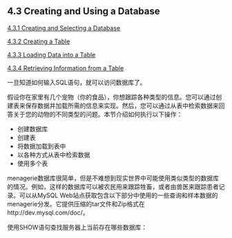 ## 4.3 Creating and Using a Database

[4.3.1 Creating and Selecting a Database](https://dev.mysql.com/doc/refman/5.7/en/creating-database.html)

[4.3.2 Creating a Table](https://dev.mysql.com/doc/refman/5.7/en/creating-tables.html)

[4.3.3 Loading Data into a Table](https://dev.mysql.com/doc/refman/5.7/en/loading-tables.html)

[4.3.4 Retrieving Information from a Table](https://dev.mysql.com/doc/refman/5.7/en/retrieving-data.html)

一旦知道如何输入SQL语句，就可以访问数据库了。

假设你在家里有几个宠物（你的食品），你想跟踪各种类型的信息。您可以通过创建表来保存数据并加载所需的信息来实现。然后，您可以通过从表中检索数据来回答关于您的动物的不同类型的问题。本节介绍如何执行以下操作：

* 创建数据库
* 创建表
* 将数据加载到表中
* 以各种方式从表中检索数据
* 使用多个表

menagerie数据库很简单，但是不难想到现实世界中可能使用类似类型的数据库的情况。例如，这样的数据库可以被农民用来跟踪牲畜，或者由兽医来跟踪患者记录。可以从MySQL Web站点获取包含以下部分中使用的一些查询和样本数据的menagerie分发。它提供压缩的tar文件和Zip格式在http://dev.mysql.com/doc/。

使用SHOW语句查找服务器上当前存在哪些数据库：



